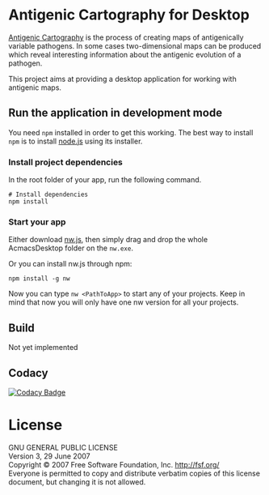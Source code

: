 # Antigenic Cartography for Desktop
[Antigenic Cartography](http://www.antigenic-cartography.org/) is the process of creating maps of antigenically variable pathogens. In some cases two-dimensional maps can be produced which reveal interesting information about the antigenic evolution of a pathogen.

This project aims at providing a desktop application for working with antigenic maps.

## Run the application in development mode
You need ``npm`` installed in order to get this working. The best way to install ``npm`` is to install [node.js](http://www.nodejs.org) using its installer.
### Install project dependencies
In the root folder of your app, run the following command.
```
# Install dependencies
npm install
```

### Start your app
Either download [nw.js](http://nwjs.io/), then simply drag and drop the whole AcmacsDesktop folder on the ``nw.exe``.

Or you can install nw.js through npm:
```
npm install -g nw
```
Now you can type ``nw <PathToApp>`` to start any of your projects. Keep in mind that now you will only have one nw version for all your projects.

## Build
Not yet implemented

## Codacy
[![Codacy Badge](https://api.codacy.com/project/badge/e45c7f2631ad4267b4b91b5c30fefe87)](https://www.codacy.com/app/acjim/AcmacsDesktop)

# License
GNU GENERAL PUBLIC LICENSE  
Version 3, 29 June 2007  
Copyright © 2007 Free Software Foundation, Inc. <http://fsf.org/>  
Everyone is permitted to copy and distribute verbatim copies of this license document, but changing it is not allowed.

